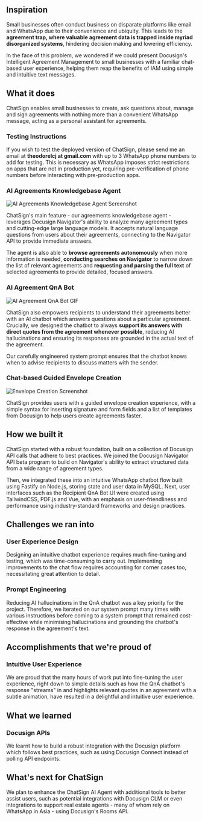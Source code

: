 ## Inspiration

Small businesses often conduct business on disparate platforms like email and WhatsApp due to their convenience and ubiquity. This leads to the **agreement trap, where valuable agreement data is trapped inside myriad disorganized systems**, hindering decision making and lowering efficiency.

In the face of this problem, we wondered if we could present Docusign's Intelligent Agreement Management to small businesses with a familiar chat-based user experience, helping them reap the benefits of IAM using simple and intuitive text messages.

## What it does

ChatSign enables small businesses to create, ask questions about, manage and sign agreements with nothing more than a convenient WhatsApp message, acting as a personal assistant for agreements.

### Testing Instructions

If you wish to test the deployed version of ChatSign, please send me an email at **theodorelcj at gmail.com** with up to 3 WhatsApp phone numbers to add for testing. This is necessary as WhatsApp imposes strict restrictions on apps that are not in production yet, requiring pre-verification of phone numbers before interacting with pre-production apps.

### AI Agreements Knowledgebase Agent

![AI Agreements Knowledgebase Agent Screenshot](https://i.imgur.com/Cvbyjy0.png)

ChatSign's main feature - our agreements knowledgebase agent - leverages Docusign Navigator's ability to analyze many agreement types and cutting-edge large language models. It accepts natural language questions from users about their agreements, connecting to the Navigator API to provide immediate answers.

The agent is also able to **browse agreements autonomously** when more information is needed, **conducting searches on Navigator** to narrow down the list of relevant agreements and **requesting and parsing the full text** of selected agreements to provide detailed, focused answers.

### AI Agreement QnA Bot

![AI Agreement QnA Bot GIF](https://i.imgur.com/PG3QBbj.gif)

ChatSign also empowers recipients to understand their agreements better with an AI chatbot which answers questions about a particular agreement. Crucially, we designed the chatbot to always **support its answers with direct quotes from the agreement whenever possible**, reducing AI hallucinations and ensuring its responses are grounded in the actual text of the agreement.

Our carefully engineered system prompt ensures that the chatbot knows when to advise recipients to discuss matters with the sender.

### Chat-based Guided Envelope Creation

![Envelope Creation Screenshot](https://i.imgur.com/xlbCqxd.png)

ChatSign provides users with a guided envelope creation experience, with a simple syntax for inserting signature and form fields and a list of templates from Docusign to help users create agreements faster.

## How we built it

ChatSign started with a robust foundation, built on a collection of Docusign API calls that adhere to best practices. We joined the Docusign Navigator API beta program to build on Navigator's ability to extract structured data from a wide range of agreement types.

Then, we integrated these into an intuitive WhatsApp chatbot flow built using Fastify on Node.js, storing state and user data in MySQL. Next, user interfaces such as the Recipient QnA Bot UI were created using TailwindCSS, PDF.js and Vue, with an emphasis on user-friendliness and performance using industry-standard frameworks and design practices.

## Challenges we ran into

### User Experience Design
Designing an intuitive chatbot experience requires much fine-tuning and testing, which was time-consuming to carry out. Implementing improvements to the chat flow requires accounting for corner cases too, necessitating great attention to detail.

### Prompt Engineering
Reducing AI hallucinations in the QnA chatbot was a key priority for the project. Therefore, we iterated on our system prompt many times with various instructions before coming to a system prompt that remained cost-effective while minimising hallucinations and grounding the chatbot's response in the agreement's text.

## Accomplishments that we're proud of

### Intuitive User Experience
We are proud that the many hours of work put into fine-tuning the user experience, right down to simple details such as how the QnA chatbot's response "streams" in and highlights relevant quotes in an agreement with a subtle animation, have resulted in a delightful and intuitive user experience.

## What we learned

### Docusign APIs
We learnt how to build a robust integration with the Docusign platform which follows best practices, such as using Docusign Connect instead of polling API endpoints.

## What's next for ChatSign

We plan to enhance the ChatSign AI Agent with additional tools to better assist users, such as potential integrations with Docusign CLM or even integrations to support real estate agents - many of whom rely on WhatsApp in Asia - using Docusign's Rooms API.